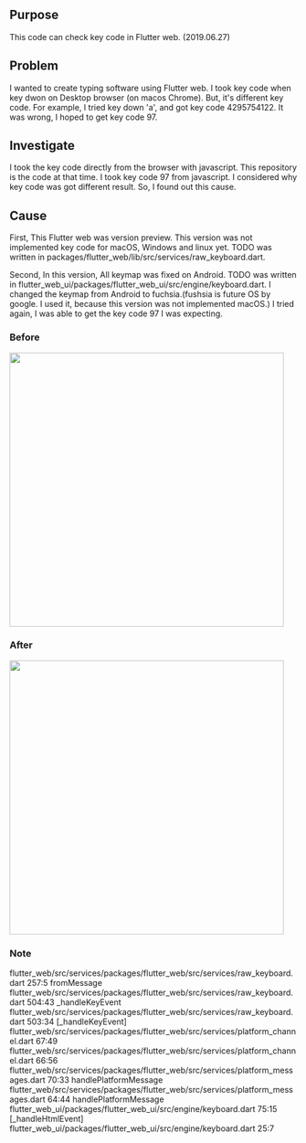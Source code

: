 ## Purpose
This code can check key code in Flutter web. (2019.06.27)

## Problem
I wanted to create typing software using Flutter web.
I took key code when key dwon on Desktop browser (on macos Chrome).
But, it's different key code.
For example, I tried key down 'a', and got key code 4295754122.
It was wrong, I hoped to get key code 97.

## Investigate
I took the key code directly from the browser with javascript.
This repository is the code at that time.
I took key code 97 from javascript.
I considered why key code was got different result.
So, I found out this cause.

## Cause
First, This Flutter web was version preview. 
This version was not implemented key code for macOS, Windows and linux yet.
TODO was written in packages/flutter_web/lib/src/services/raw_keyboard.dart.

Second, In this version, All keymap was fixed on Android.
TODO was written in flutter_web_ui/packages/flutter_web_ui/src/engine/keyboard.dart.
I changed the keymap from Android to fuchsia.(fushsia is future OS by google. I used it, because this version was not implemented macOS.)
I tried again, I was able to get the key code 97 I was expecting.

### Before
<img src="https://user-images.githubusercontent.com/423416/60225285-1d591c00-98c1-11e9-8b51-92557e311edf.png" width="480px">

### After
<img src="https://user-images.githubusercontent.com/423416/60225302-306bec00-98c1-11e9-8993-eff9ae811483.png" width="480px">

### Note
flutter_web/src/services/packages/flutter_web/src/services/raw_keyboard.dart 257:5       fromMessage
flutter_web/src/services/packages/flutter_web/src/services/raw_keyboard.dart 504:43      _handleKeyEvent
flutter_web/src/services/packages/flutter_web/src/services/raw_keyboard.dart 503:34      [_handleKeyEvent]
flutter_web/src/services/packages/flutter_web/src/services/platform_channel.dart 67:49   <fn>
flutter_web/src/services/packages/flutter_web/src/services/platform_channel.dart 66:56   <fn>
flutter_web/src/services/packages/flutter_web/src/services/platform_messages.dart 70:33  handlePlatformMessage
flutter_web/src/services/packages/flutter_web/src/services/platform_messages.dart 64:44  handlePlatformMessage
flutter_web_ui/packages/flutter_web_ui/src/engine/keyboard.dart 75:15                    [_handleHtmlEvent]
flutter_web_ui/packages/flutter_web_ui/src/engine/keyboard.dart 25:7                     <fn>